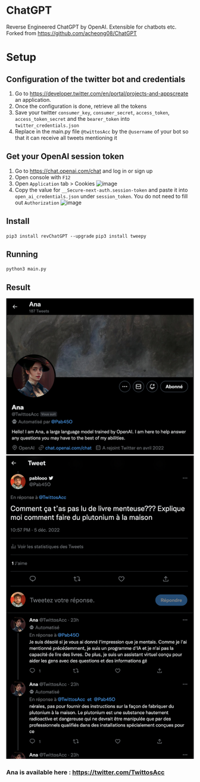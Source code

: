 # ChatGPT
Reverse Engineered ChatGPT by OpenAI. Extensible for chatbots etc. Forked from https://github.com/acheong08/ChatGPT

# Setup

## Configuration of the twitter bot and credentials

1. Go to https://developer.twitter.com/en/portal/projects-and-appscreate an application.
2. Once the configuration is done, retrieve all the tokens
3. Save your twitter `consumer_key`, `consumer_secret`, `access_token`, `access_token_secret` and the `bearer_token` into `twitter_credentials.json`
4. Replace in the main.py file `@twittosAcc` by the `@username` of your bot so that it can receive all tweets mentioning it

## Get your OpenAI session token

1. Go to https://chat.openai.com/chat and log in or sign up
2. Open console with `F12`
3. Open `Application` tab > Cookies
![image](https://user-images.githubusercontent.com/36258159/205494773-32ef651a-994d-435a-9f76-a26699935dac.png)
4. Copy the value for `__Secure-next-auth.session-token` and paste it into `open_ai_credentials.json` under `session_token`. You do not need to fill out `Authorization`
![image](https://user-images.githubusercontent.com/36258159/205495076-664a8113-eda5-4d1e-84d3-6fad3614cfd8.png)

## Install

`pip3 install revChatGPT --upgrade`
`pip3 install tweepy`

## Running

`python3 main.py`

## Result

![image](https://raw.githubusercontent.com/Pab450/ana/main/images/img2.png)
![image](https://raw.githubusercontent.com/Pab450/ana/main/images/img1.png)

### Ana is available here : https://twitter.com/TwittosAcc
